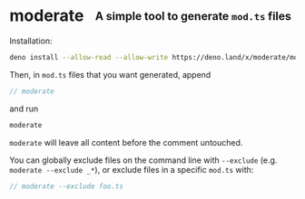 
# moderate &nbsp; <sub><sup>A simple tool to generate `mod.ts` files</sup></sub>

Installation:

```sh
deno install --allow-read --allow-write https://deno.land/x/moderate/mod.ts
```

Then, in `mod.ts` files that you want generated, append
```ts
// moderate
```

and run
```sh
moderate
```

`moderate` will leave all content before the comment untouched.

You can globally exclude files on the command line with `--exclude` (e.g.
`moderate --exclude _*`), or exclude files in a specific `mod.ts` with:
```ts
// moderate --exclude foo.ts
```


